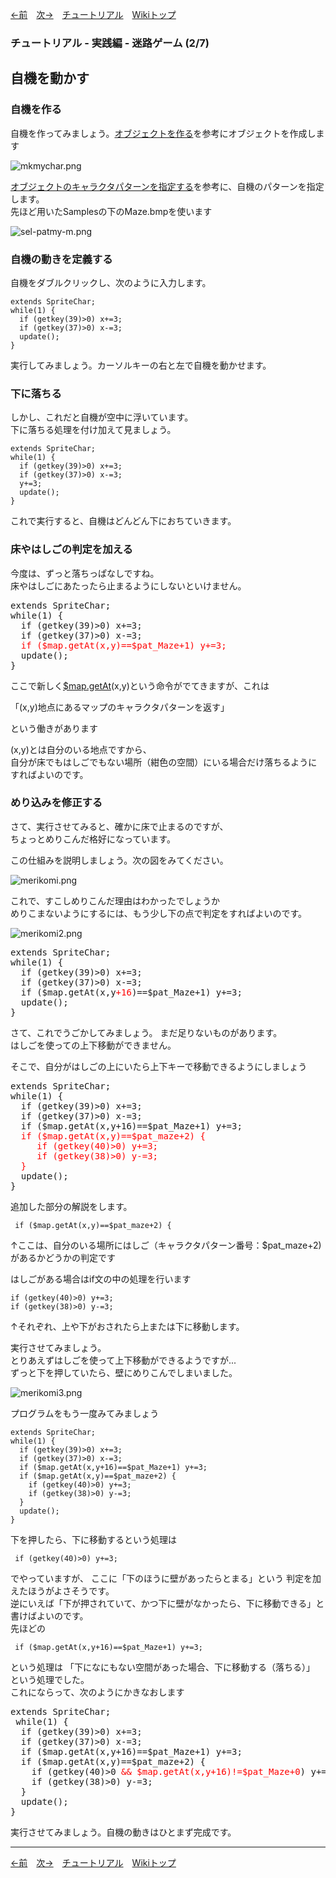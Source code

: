 
[←前](./tr-maze01)&emsp;[次→](./tr-maze03)&emsp;[チュートリアル](./tutorial)&emsp;[Wikiトップ](./)

<title>チュートリアル - 実践編 - 迷路ゲーム (2/7) - 自機を動かす</title>

### チュートリアル - 実践編 - 迷路ゲーム (2/7)
## 自機を動かす

### 自機を作る

自機を作ってみましょう。[オブジェクトを作る](./tr-basic02)を参考にオブジェクトを作成します

![mkmychar.png](./img/mkmychar.png)

[オブジェクトのキャラクタパターンを指定する](./tr-basic06)を参考に、自機のパターンを指定します。  
先ほど用いたSamplesの下のMaze.bmpを使います

![sel-patmy-m.png](./img/sel-patmy-m.png)

### 自機の動きを定義する

自機をダブルクリックし、次のように入力します。

```
extends SpriteChar;
while(1) {
  if (getkey(39)>0) x+=3;
  if (getkey(37)>0) x-=3;
  update();
}
```

実行してみましょう。カーソルキーの右と左で自機を動かせます。

### 下に落ちる

しかし、これだと自機が空中に浮いています。  
下に落ちる処理を付け加えて見ましょう。

```
extends SpriteChar;
while(1) {
  if (getkey(39)>0) x+=3;
  if (getkey(37)>0) x-=3;
  y+=3;
  update();
}
```

これで実行すると、自機はどんどん下におちていきます。

### 床やはしごの判定を加える

今度は、ずっと落ちっぱなしですね。  
床やはしごにあたったら止まるようにしないといけません。

<pre>
extends SpriteChar;
while(1) {
  if (getkey(39)&gt;0) x+=3;
  if (getkey(37)&gt;0) x-=3;
  <span style="color: #f00">if ($map.getAt(x,y)==$pat_Maze+1) y+=3;</span>
  update();
}
</pre>

ここで新しく[$map.getAt](./rf-map#mapgetat)(x,y)という命令がでてきますが、これは

「(x,y)地点にあるマップのキャラクタパターンを返す」

という働きがあります

(x,y)とは自分のいる地点ですから、  
自分が床でもはしごでもない場所（紺色の空間）にいる場合だけ落ちるようにすればよいのです。

### めり込みを修正する

さて、実行させてみると、確かに床で止まるのですが、  
ちょっとめりこんだ格好になっています。

この仕組みを説明しましょう。次の図をみてください。

![merikomi.png](./img/merikomi.png)

これで、すこしめりこんだ理由はわかったでしょうか  
めりこまないようにするには、もう少し下の点で判定をすればよいのです。

![merikomi2.png](./img/merikomi2.png)

<pre>
extends SpriteChar;
while(1) {
  if (getkey(39)&gt;0) x+=3;
  if (getkey(37)&gt;0) x-=3;
  if ($map.getAt(x,y<span style="color: #f00">+16</span>)==$pat_Maze+1) y+=3;
  update();
}
</pre>

さて、これでうごかしてみましょう。 まだ足りないものがあります。  
はしごを使っての上下移動ができません。

そこで、自分がはしごの上にいたら上下キーで移動できるようにしましょう

<pre>
extends SpriteChar;
while(1) {
  if (getkey(39)&gt;0) x+=3; 
  if (getkey(37)&gt;0) x-=3;
  if ($map.getAt(x,y+16)==$pat_Maze+1) y+=3;
  <span style="color: #f00">if ($map.getAt(x,y)==$pat_maze+2) {
     if (getkey(40)&gt;0) y+=3;
     if (getkey(38)&gt;0) y-=3;
  }</span>
  update();
}
</pre>

追加した部分の解説をします。

```
 if ($map.getAt(x,y)==$pat_maze+2) {
```

↑ここは、自分のいる場所にはしご（キャラクタパターン番号：$pat_maze+2)があるかどうかの判定です

はしごがある場合はif文の中の処理を行います


```
if (getkey(40)>0) y+=3;   
if (getkey(38)>0) y-=3;
```

↑それぞれ、上や下がおされたら上または下に移動します。

実行させてみましょう。  
とりあえずはしごを使って上下移動ができるようですが...  
ずっと下を押していたら、壁にめりこんでしまいました。

![merikomi3.png](./img/merikomi3.png)

プログラムをもう一度みてみましょう

```
extends SpriteChar;
while(1) {
  if (getkey(39)>0) x+=3;
  if (getkey(37)>0) x-=3;
  if ($map.getAt(x,y+16)==$pat_Maze+1) y+=3;
  if ($map.getAt(x,y)==$pat_maze+2) {
    if (getkey(40)>0) y+=3;
    if (getkey(38)>0) y-=3; 
  }
  update();
}
```

下を押したら、下に移動するという処理は

```
 if (getkey(40)>0) y+=3;
```

でやっていますが、  ここに「下のほうに壁があったらとまる」という 判定を加えたほうがよさそうです。  
逆にいえば「下が押されていて、かつ下に壁がなかったら、下に移動できる」と書けばよいのです。  
先ほどの

```
 if ($map.getAt(x,y+16)==$pat_Maze+1) y+=3;
```

という処理は 「下になにもない空間があった場合、下に移動する（落ちる）」 という処理でした。  
これにならって、次のようにかきなおします

<pre>
extends SpriteChar;
 while(1) {
  if (getkey(39)&gt;0) x+=3;
  if (getkey(37)&gt;0) x-=3;
  if ($map.getAt(x,y+16)==$pat_Maze+1) y+=3;
  if ($map.getAt(x,y)==$pat_maze+2) {
    if (getkey(40)&gt;0 <span style="color: #f00">&& $map.getAt(x,y+16)!=$pat_Maze+0</span>) y+=3; 
    if (getkey(38)&gt;0) y-=3;
  }
  update();
}
</pre>

実行させてみましょう。自機の動きはひとまず完成です。

***

[←前](./tr-maze01)&emsp;[次→](./tr-maze03)&emsp;[チュートリアル](./tutorial)&emsp;[Wikiトップ](./)
